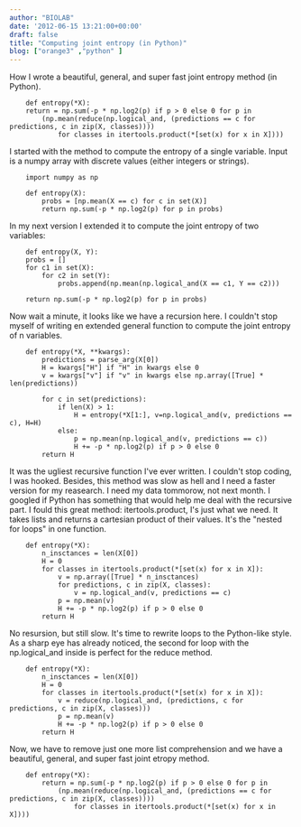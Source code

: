 ```yaml
---
author: "BIOLAB"
date: '2012-06-15 13:21:00+00:00'
draft: false
title: "Computing joint entropy (in Python)"
blog: ["orange3" ,"python" ]
---
```


How I wrote a beautiful, general, and super fast joint entropy method (in Python).

```
    def entropy(*X):
    return = np.sum(-p * np.log2(p) if p > 0 else 0 for p in
        (np.mean(reduce(np.logical_and, (predictions == c for predictions, c in zip(X, classes))))
            for classes in itertools.product(*[set(x) for x in X])))
```




I started with the method to compute the entropy of a single variable. Input is a numpy array with discrete values (either integers or strings).




```
    import numpy as np

    def entropy(X):
        probs = [np.mean(X == c) for c in set(X)]
        return np.sum(-p * np.log2(p) for p in probs)
```

In my next version I extended it to compute the joint entropy of two variables:

```
    def entropy(X, Y):
    probs = []
    for c1 in set(X):
        for c2 in set(Y):
            probs.append(np.mean(np.logical_and(X == c1, Y == c2)))

    return np.sum(-p * np.log2(p) for p in probs)
```

Now wait a minute, it looks like we have a recursion here. I couldn't stop myself of writing en extended general function to compute the joint entropy of n variables.
  
```
    def entropy(*X, **kwargs):
        predictions = parse_arg(X[0])
        H = kwargs["H"] if "H" in kwargs else 0
        v = kwargs["v"] if "v" in kwargs else np.array([True] * len(predictions))

        for c in set(predictions):
            if len(X) > 1:
                H = entropy(*X[1:], v=np.logical_and(v, predictions == c), H=H)
            else:
                p = np.mean(np.logical_and(v, predictions == c))
                H += -p * np.log2(p) if p > 0 else 0
        return H
```

It was the ugliest recursive function I've ever written. I couldn't stop coding, I was hooked. Besides, this method was slow as hell and I need a faster version for my reasearch. I need my data tommorow, not next month. I googled if Python has something that would help me deal with the recursive part. I fould this great method: itertools.product, I's just what we need. It takes lists and returns a cartesian product of their values. It's the "nested for loops" in one function.

```
    def entropy(*X):
        n_insctances = len(X[0])
        H = 0
        for classes in itertools.product(*[set(x) for x in X]):
            v = np.array([True] * n_insctances)
            for predictions, c in zip(X, classes):
                v = np.logical_and(v, predictions == c)
            p = np.mean(v)
            H += -p * np.log2(p) if p > 0 else 0
        return H
```

No resursion, but still slow. It's time to rewrite loops to the Python-like style. As a sharp eye has already noticed, the second for loop with the np.logical_and inside is perfect for the reduce method.

```
    def entropy(*X):
        n_insctances = len(X[0])
        H = 0
        for classes in itertools.product(*[set(x) for x in X]):
            v = reduce(np.logical_and, (predictions, c for predictions, c in zip(X, classes)))
            p = np.mean(v)
            H += -p * np.log2(p) if p > 0 else 0
        return H
```

Now, we have to remove just one more list comprehension and we have a beautiful, general, and super fast joint etropy method.

```
    def entropy(*X):
        return = np.sum(-p * np.log2(p) if p > 0 else 0 for p in
            (np.mean(reduce(np.logical_and, (predictions == c for predictions, c in zip(X, classes))))
                for classes in itertools.product(*[set(x) for x in X])))
```
